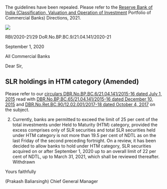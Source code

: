 The guidelines have been repealed. Please refer to the [Reserve Bank of India \(Classification, Valuation and Operation of Investment](https://www.rbi.org.in/Scripts/BS_ViewMasDirections.aspx?id=12153)  Portfolio of Commercial Banks) Directions, 2021.

![](_page_0_Picture_1.jpeg)

RBI/2020-21/29 DoR.No.BP.BC.9/21.04.141/2020-21

September 1, 2020

All Commercial Banks

Dear Sir,

## **SLR holdings in HTM category (Amended)**

Please refer to our [circulars DBR.No.BP.BC.6/21.04.141/2015-16 dated July 1, 2015](https://www.rbi.org.in/Scripts/NotificationUser.aspx?Id=9904&Mode=0) read with [DBR.No.BP.BC.65/21.04.141/2015-16 dated December 10, 2015](https://www.rbi.org.in/Scripts/NotificationUser.aspx?Id=10166&Mode=0) and [DBR.No.Ret.BC.90/12.02.001/2017-18 dated October 4, 2017](https://www.rbi.org.in/Scripts/NotificationUser.aspx?Id=11136&Mode=0) on the subject.

2. Currently, banks are permitted to exceed the limit of 25 per cent of the total investments under Held to Maturity (HTM) category, provided the excess comprises only of SLR securities and total SLR securities held under HTM category is not more than 19.5 per cent of NDTL as on the last Friday of the second preceding fortnight. On a review, it has been decided to allow banks to hold under HTM category, SLR securities acquired on or after September 1, 2020 up to an overall limit of 22 per cent of NDTL, up to March 31, 2021, which shall be reviewed thereafter. Withdrawn

Yours faithfully

(Prakash Baliarsingh) Chief General Manager